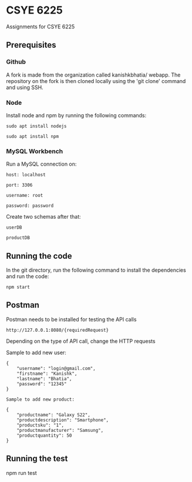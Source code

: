 # CSYE 6225
Assignments for CSYE 6225

## Prerequisites

### Github
A fork is made from the organization called kanishkbhatia/ webapp. The repository on the fork is then cloned locally using the 'git clone' command and using SSH.

### Node
Install node and npm by running the following commands:

```
sudo apt install nodejs

sudo apt install npm
```

### MySQL Workbench
Run a MySQL connection on:
```
host: localhost

port: 3306

username: root

password: password
```

Create two schemas after that:
```
userDB

productDB
```

## Running the code
In the git directory, run the following command to install the dependencies and run the code:
```
npm start
```

## Postman
Postman needs to be installed for testing the API calls
```
http://127.0.0.1:8080/{requiredRequest}
```

Depending on the type of API call, change the HTTP requests

Sample to add new user:
```
{
    "username": "login@gmail.com",
    "firstname": "Kanishk",
    "lastname": "Bhatia",
    "password": "12345"
}

Sample to add new product:

{
    "productname": "Galaxy S22",
    "productdescription": "Smartphone",
    "productsku": "1",
    "productmanufacturer": "Samsung",
    "productquantity": 50
}
```

## Running the test
npm run test